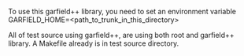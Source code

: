 To use this garfield++ library, you need to set an environment variable GARFIELD_HOME=<path_to_trunk_in_this_directory>

All of test source using garfield++, are using both root and garfield++ library. A Makefile already is in test source directory.

